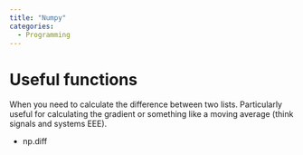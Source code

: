 ```yaml
---
title: "Numpy"
categories:
  - Programming
---
```


# Useful functions

When you need to calculate the difference between two lists.
Particularly useful for calculating the gradient or something
like a moving average (think signals and systems EEE).
- np.diff